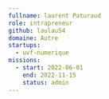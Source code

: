 ```yaml
---
fullname: laurent Paturaud
role: intrapreneur
github: laulau54
domaine: Autre
startups:
  - uvf-numerique
missions:
  - start: 2022-06-01
    end: 2022-11-15
    status: admin
---
```



